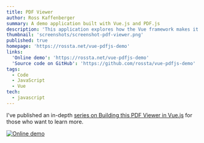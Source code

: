 ```yaml
---
title: PDF Viewer
author: Ross Kaffenberger
summary: A demo application built with Vue.js and PDF.js
description: 'This application explores how the Vue framework makes it easier to tackle challenges in building a PDF viewer for the web.'
thumbnail: 'screenshots/screenshot-pdf-viewer.png'
published: true
homepage: 'https://rossta.net/vue-pdfjs-demo'
links:
  'Online demo': 'https://rossta.net/vue-pdfjs-demo'
  'Source code on GitHub': 'https://github.com/rossta/vue-pdfjs-demo'
tags:
  - Code
  - JavaScript
  - Vue
tech:
  - javascript
---
```


I've published an in-depth [series on Building this PDF Viewer in Vue.js](https://rossta.net/blog/series/pdf-viewer.html) for those who want to learn more.

[![Online demo](screenshots/screenshot-pdf-viewer.png)](https://rossta.net/vue-pdfjs-demo/)
